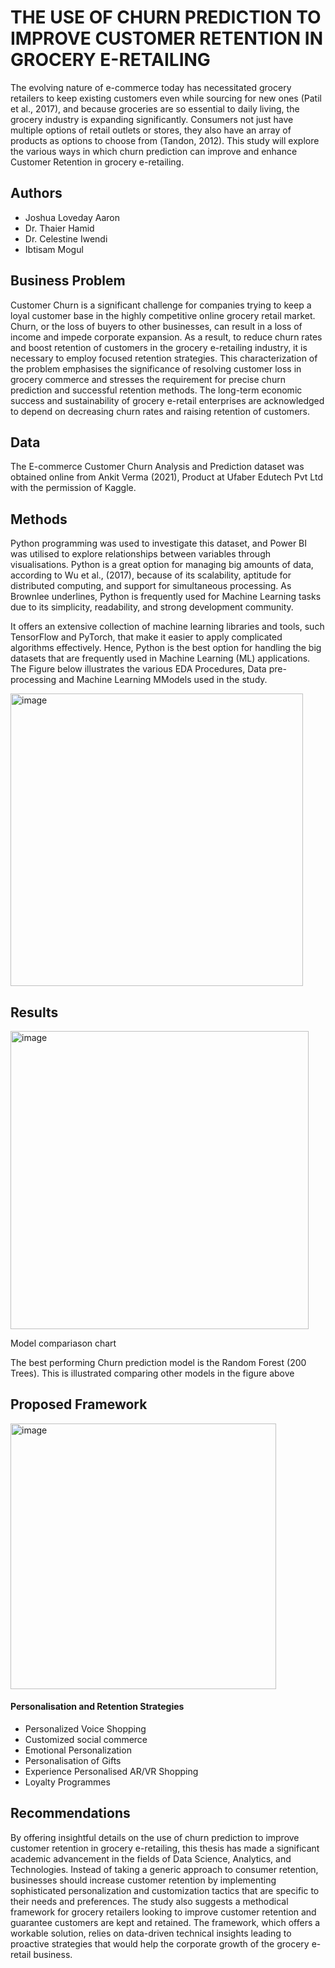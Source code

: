 
# THE USE OF CHURN PREDICTION TO IMPROVE CUSTOMER RETENTION IN GROCERY E-RETAILING

The evolving nature of e-commerce today has necessitated grocery retailers to keep existing customers even while sourcing for new ones (Patil et al., 2017), and because groceries are so essential to daily living, the grocery industry is expanding significantly. Consumers not just have multiple options of retail outlets or stores, they also have an array of products as options to choose from (Tandon, 2012). This study will explore the various ways in which churn prediction can improve and enhance Customer Retention in grocery e-retailing.  

## Authors
- Joshua Loveday Aaron
- Dr. Thaier Hamid
- Dr. Celestine Iwendi
- Ibtisam Mogul


## Business Problem

Customer Churn is a significant challenge for companies trying to keep a loyal customer base in the highly competitive online grocery retail market. Churn, or the loss of buyers to other businesses, can result in a loss of income and impede corporate expansion. As a result, to reduce churn rates and boost retention of customers in the grocery e-retailing industry, it is necessary to employ focused retention strategies.
This characterization of the problem emphasises the significance of resolving customer loss in grocery commerce and stresses the requirement for precise churn prediction and successful retention methods. The long-term economic success and sustainability of grocery e-retail enterprises are acknowledged to depend on decreasing churn rates and raising retention of customers. 
 
## Data
The E-commerce Customer Churn Analysis and Prediction dataset was obtained online from Ankit Verma (2021), Product at Ufaber Edutech Pvt Ltd with the permission of Kaggle. 


## Methods

Python programming was used to investigate this dataset, and Power BI was utilised to explore relationships between variables through visualisations.
Python is a great option for managing big amounts of data, according to Wu et al., (2017), because of its scalability, aptitude for distributed computing, and support for simultaneous processing. As Brownlee underlines, Python is frequently used for Machine Learning tasks due to its simplicity, readability, and strong development community. 

It offers an extensive collection of machine learning libraries and tools, such TensorFlow and PyTorch, that make it easier to apply complicated algorithms effectively. Hence, Python is the best option for handling the big datasets that are frequently used in Machine Learning (ML) applications. 
The Figure below illustrates the various EDA Procedures, Data pre-processing and Machine Learning MModels used in the study.


<img width="468" alt="image" src="https://github.com/Abimbojolo/Retail_Churn_Prediction/assets/131364220/abccdcc3-5a46-4107-92e2-92f61afb8e37">

## Results

<img width="477" alt="image" src="https://github.com/Abimbojolo/Retail_Churn_Prediction/assets/131364220/bd6ccc47-c274-473f-aa24-466e10d186c2">

Model compariason chart

The best performing Churn prediction model is the Random Forest (200 Trees). This is illustrated comparing other models in the figure above






## Proposed Framework

<img width="425" alt="image" src="https://github.com/Abimbojolo/Retail_Churn_Prediction/assets/131364220/fd3caf40-76fc-4468-8174-8da6a52b0e8e">


#### Personalisation and Retention Strategies

- Personalized Voice Shopping
- Customized social commerce
- Emotional Personalization
- Personalisation of Gifts
- Experience Personalised AR/VR Shopping
- Loyalty Programmes 

## Recommendations


By offering insightful details on the use of churn prediction to improve customer retention in grocery e-retailing, this thesis has made a significant academic advancement in the fields of Data Science, Analytics, and Technologies.
Instead of taking a generic approach to consumer retention, businesses should increase customer retention by implementing sophisticated personalization and customization tactics that are specific to their needs and preferences.
The study also suggests a methodical framework for grocery retailers looking to improve customer retention and guarantee customers are kept and retained. The framework, which offers a workable solution, relies on data-driven technical insights leading to proactive strategies that would help the corporate growth of the grocery e-retail business.

